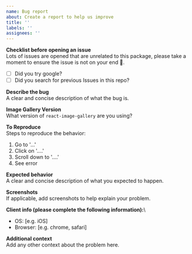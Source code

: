 ```yaml
---
name: Bug report
about: Create a report to help us improve
title: ''
labels: ''
assignees: ''
---
```


**Checklist before opening an issue**\
Lots of issues are opened that are unrelated to this package, please take a moment to ensure the issue is not on your end 🙏.

- [ ] Did you try google?
- [ ] Did you search for previous Issues in this repo?

**Describe the bug**\
A clear and concise description of what the bug is.

**Image Gallery Version**\
What version of `react-image-gallery` are you using?

**To Reproduce**\
Steps to reproduce the behavior:

1. Go to '...'
2. Click on '....'
3. Scroll down to '....'
4. See error

**Expected behavior**\
A clear and concise description of what you expected to happen.

**Screenshots**\
If applicable, add screenshots to help explain your problem.

**Client info (please complete the following information):**\

- OS: [e.g. iOS]
- Browser: [e.g. chrome, safari]

**Additional context**\
Add any other context about the problem here.
